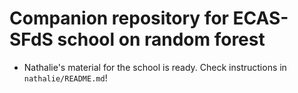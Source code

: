 # Companion repository for ECAS-SFdS school on random forest

- Nathalie's material for the school is ready. Check instructions in `nathalie/README.md`!

